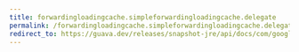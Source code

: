 ```yaml
---
title: forwardingloadingcache.simpleforwardingloadingcache.delegate
permalink: /forwardingloadingcache.simpleforwardingloadingcache.delegate/
redirect_to: https://guava.dev/releases/snapshot-jre/api/docs/com/google/common/cache/ForwardingLoadingCache.SimpleForwardingLoadingCache.html#delegate--
---
```

